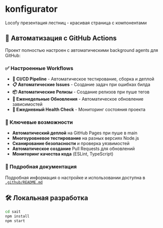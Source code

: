 # konfigurator

Locofy презентация лестниц - красивая страница с компонентами

## 🚀 Автоматизация с GitHub Actions

Проект полностью настроен с автоматическими background agents для GitHub:

### ✅ Настроенные Workflows

- **🔄 CI/CD Pipeline** - Автоматическое тестирование, сборка и деплой
- **📋 Автоматические Issues** - Создание задач при ошибках билда
- **📦 Автоматические Релизы** - Создание релизов при пуше тегов
- **🔄 Еженедельные Обновления** - Автоматическое обновление зависимостей
- **🏥 Ежедневный Health Check** - Мониторинг состояния проекта

### 🎯 Ключевые возможности

- **Автоматический деплой** на GitHub Pages при пуше в main
- **Многоуровневое тестирование** на разных версиях Node.js
- **Сканирование безопасности** и проверка уязвимостей
- **Автоматическое создание** Pull Requests для обновлений
- **Мониторинг качества кода** (ESLint, TypeScript)

### 📖 Подробная документация

Подробная информация о настройке и использовании доступна в [`.github/README.md`](.github/README.md)

## 🛠 Локальная разработка

```bash
cd sait
npm install
npm start
```
